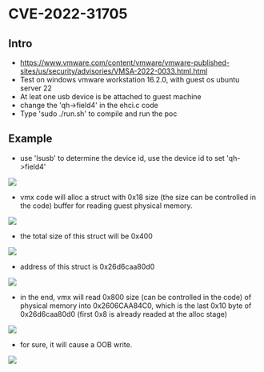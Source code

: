 
# CVE-2022-31705

## Intro

* https://www.vmware.com/content/vmware/vmware-published-sites/us/security/advisories/VMSA-2022-0033.html.html
* Test on windows vmware workstation 16.2.0, with guest os ubuntu server 22
* At leat one usb device is be attached to guest machine
* change the 'qh->field4' in the ehci.c code
* Type 'sudo ./run.sh' to compile and run the poc

## Example

* use 'lsusb' to determine the device id, use the device id to set 'qh->field4'  

![](https://s3.us-west-2.amazonaws.com/secure.notion-static.com/13d5dfa5-3376-414e-a89c-819e3b80f0a8/Untitled.png?X-Amz-Algorithm=AWS4-HMAC-SHA256&X-Amz-Content-Sha256=UNSIGNED-PAYLOAD&X-Amz-Credential=AKIAT73L2G45EIPT3X45%2F20230109%2Fus-west-2%2Fs3%2Faws4_request&X-Amz-Date=20230109T074847Z&X-Amz-Expires=86400&X-Amz-Signature=6140baba04353256cc66500949d17dbf012347e68323574de2670dcfd4682651&X-Amz-SignedHeaders=host&response-content-disposition=filename%3D%22Untitled.png%22&x-id=GetObject)  

* vmx code will alloc a struct with 0x18 size (the size can be controlled in the code) buffer for reading guest physical memory.  

![](https://s3.us-west-2.amazonaws.com/secure.notion-static.com/a4486050-9bf2-45da-944d-110847734526/Untitled.png?X-Amz-Algorithm=AWS4-HMAC-SHA256&X-Amz-Content-Sha256=UNSIGNED-PAYLOAD&X-Amz-Credential=AKIAT73L2G45EIPT3X45%2F20230109%2Fus-west-2%2Fs3%2Faws4_request&X-Amz-Date=20230109T075113Z&X-Amz-Expires=86400&X-Amz-Signature=bd9b4126e49b1a5d6f8bdb9e703ae96c471f996843245ab28369503c1f7aefd3&X-Amz-SignedHeaders=host&response-content-disposition=filename%3D%22Untitled.png%22&x-id=GetObject)  

* the total size of this struct will be 0x400  

![](https://s3.us-west-2.amazonaws.com/secure.notion-static.com/ce3a8ebf-95e8-4918-8e3f-d6690f8561c3/Untitled.png?X-Amz-Algorithm=AWS4-HMAC-SHA256&X-Amz-Content-Sha256=UNSIGNED-PAYLOAD&X-Amz-Credential=AKIAT73L2G45EIPT3X45%2F20230109%2Fus-west-2%2Fs3%2Faws4_request&X-Amz-Date=20230109T075336Z&X-Amz-Expires=86400&X-Amz-Signature=59e25c5fdce1e2bc74d8847f2f6a0001faa185f550c96ac06a38d8d2d3c4e6a8&X-Amz-SignedHeaders=host&response-content-disposition=filename%3D%22Untitled.png%22&x-id=GetObject)  

* address of this struct is 0x26d6caa80d0  

![](https://s3.us-west-2.amazonaws.com/secure.notion-static.com/a8e6ff74-a8e9-480e-b1fe-6e3681b1697b/Untitled.png?X-Amz-Algorithm=AWS4-HMAC-SHA256&X-Amz-Content-Sha256=UNSIGNED-PAYLOAD&X-Amz-Credential=AKIAT73L2G45EIPT3X45%2F20230109%2Fus-west-2%2Fs3%2Faws4_request&X-Amz-Date=20230109T075523Z&X-Amz-Expires=86400&X-Amz-Signature=b8509cadf8a3eb9c95855c10a30a94bd53b162c17ec8453fe0624a189671f6a5&X-Amz-SignedHeaders=host&response-content-disposition=filename%3D%22Untitled.png%22&x-id=GetObject)  

* in the end, vmx will read 0x800 size (can be controlled in the code) of physical memory into 0x2606CAA84C0, which is the last 0x10 byte of 0x26d6caa80d0 (first 0x8 is already readed at the alloc stage)  

![](https://s3.us-west-2.amazonaws.com/secure.notion-static.com/2ba45b77-d246-48df-b877-97bfb780d78e/Untitled.png?X-Amz-Algorithm=AWS4-HMAC-SHA256&X-Amz-Content-Sha256=UNSIGNED-PAYLOAD&X-Amz-Credential=AKIAT73L2G45EIPT3X45%2F20230109%2Fus-west-2%2Fs3%2Faws4_request&X-Amz-Date=20230109T075805Z&X-Amz-Expires=86400&X-Amz-Signature=90107fb78f934b9082f520b10b4fd96df27595ca126a21bffbb09b21c8114e75&X-Amz-SignedHeaders=host&response-content-disposition=filename%3D%22Untitled.png%22&x-id=GetObject)  

* for sure, it will cause a OOB write.  

![](https://s3.us-west-2.amazonaws.com/secure.notion-static.com/2211aea8-5026-425d-bad0-5a263f6705c8/Untitled.png?X-Amz-Algorithm=AWS4-HMAC-SHA256&X-Amz-Content-Sha256=UNSIGNED-PAYLOAD&X-Amz-Credential=AKIAT73L2G45EIPT3X45%2F20230109%2Fus-west-2%2Fs3%2Faws4_request&X-Amz-Date=20230109T080241Z&X-Amz-Expires=86400&X-Amz-Signature=e2e9d67d5dc4ee3b45e64ea70253345d9098753f37f5c3cd71ce16487aeb44c8&X-Amz-SignedHeaders=host&response-content-disposition=filename%3D%22Untitled.png%22&x-id=GetObject)  




